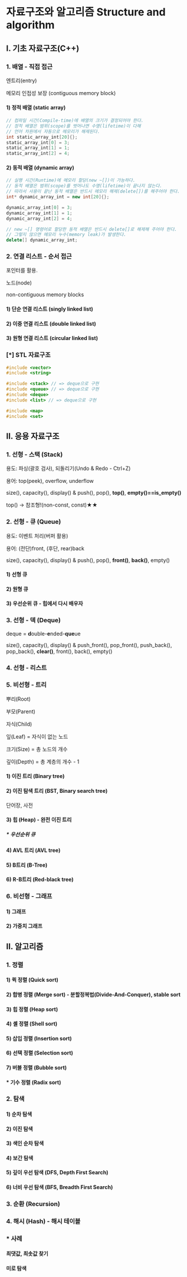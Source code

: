 # 자료구조와 알고리즘 Structure and algorithm

## I. 기초 자료구조(C++)

### 1. 배열 - 직접 접근

엔트리(entry)

메모리 인접성 보장 (contiguous memory block)

#### 1) 정적 배열 (static array)

```cpp
// 컴파일 시간(Compile-time)에 배열의 크기가 결정되어야 한다.
// 정적 배열은 범위(scope)를 벗어나면 수명(lifetime)이 다해
// 언어 차원에서 자동으로 메모리가 해제된다.
int static_array_int[20]{};
static_array_int[0] = 3;
static_array_int[1] = 1;
static_array_int[2] = 4;
```



#### 2) 동적 배열 (dynamic array)

```cpp
// 실행 시간(Runtime)에 메모리 할당(new ~[])이 가능하다.
// 동적 배열은 범위(scope)를 벗어나도 수명(lifetime)이 끝나지 않는다.
// 따라서 사용이 끝난 동적 배열은 반드시 메모리 해제(delete[])를 해주어야 한다.
int* dynamic_array_int = new int[20]{};

dynamic_array_int[0] = 3;
dynamic_array_int[1] = 1;
dynamic_array_int[2] = 4;

// new ~[] 명령어로 할당한 동적 배열은 반드시 delete[]로 해제해 주어야 한다.
// 그렇지 않으면 메모리 누수(memory leak)가 발생한다.
delete[] dynamic_array_int;
```



### 2. 연결 리스트 - 순서 접근

포인터를 활용.

노드(node)

non-contiguous memory blocks

#### 1) 단순 연결 리스트 (singly linked list)

#### 2) 이중 연결 리스트 (double linked list)

#### 3) 원형 연결 리스트 (circular linked list)



### [*] STL 자료구조

```cpp
#include <vector>
#include <string>

#include <stack> // => deque으로 구현
#include <queue> // => deque으로 구현
#include <deque>
#include <list> // => deque으로 구현

#include <map>
#include <set>
```



## II. 응용 자료구조

### 1. 선형 - 스택 (Stack)

용도: 파싱(괄호 검사), 되돌리기(Undo & Redo - Ctrl+Z)

용어: top(peek), overflow, underflow

size(), capacity(), display() & push(), pop(), **top()**, **empty()==is_empty()**

top() -> 참조형!(non-const, const)★★



### 2. 선형 - 큐 (Queue)

용도: 이벤트 처리(버퍼 활용)

용어: (전단)front, (후단, rear)back

size(), capacity(), display() & push(), pop(), **front()**, **back()**, empty()

#### 1) 선형 큐

#### 2) 원형 큐

#### 3) 우선순위 큐 - 힙에서 다시 배우자



### 3. 선형 - 덱 (Deque)

deque = **d**ouble-**e**nded-**que**ue

size(), capacity(), display() & push_front(), pop_front(), push_back(), pop_back(), **clear()**, front(), back(), empty()



### 4. 선형 - 리스트



### 5. 비선형 - 트리

뿌리(Root)

부모(Parent)

자식(Child)

잎(Leaf) = 자식이 없는 노드

크기(Size) = 총 노드의 개수

깊이(Depth) = 총 계층의 개수 - 1

#### 1) 이진 트리 (Binary tree)

#### 2) 이진 탐색 트리 (BST, Binary search tree)

단어장, 사전

#### 3) 힙 (Heap) - 완전 이진 트리

##### * 우선순위 큐

#### 4) AVL 트리 (AVL tree) 

#### 5) B트리 (B-Tree)

#### 6) R-B트리 (Red-black tree)



### 6. 비선형 - 그래프

#### 1) 그래프

#### 2) 가중치 그래프



## II. 알고리즘

### 1. 정렬

#### 1) 퀵 정렬 (Quick sort)

#### 2) 합병 정렬 (Merge sort) - 분할정복법(Divide-And-Conquer), stable sort

#### 3) 힙 정렬 (Heap sort)

#### 4) 셸 정렬 (Shell sort)

#### 5) 삽입 정렬 (Insertion sort)

#### 6) 선택 정렬 (Selection sort)

#### 7) 버블 정렬 (Bubble sort)

#### * 기수 정렬 (Radix sort)



### 2. 탐색

#### 1) 순차 탐색

#### 2) 이진 탐색

#### 3) 색인 순차 탐색

#### 4) 보간 탐색

#### 5) 깊이 우선 탐색 (DFS, Depth First Search)

#### 6) 너비 우선 탐색 (BFS, Breadth First Search)



### 3. 순환 (Recursion)

### 4. 해시 (Hash) - 해시 테이블



### * 사례

#### 최댓값, 최솟값 찾기

#### 미로 탐색

